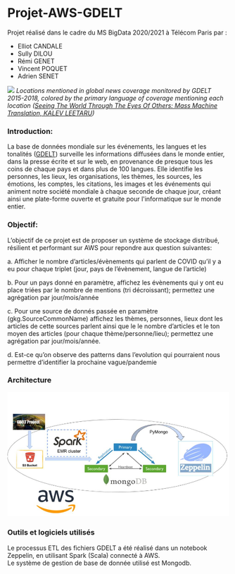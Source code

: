 # Projet-AWS-GDELT
Projet réalisé dans le cadre du MS BigData 2020/2021 à Télécom Paris par :
  - Elliot CANDALE
  - Sully DILOU
  - Rémi GENET
  - Vincent POQUET
  - Adrien SENET
 
 ![](http://andreiarion.github.io/images/gdelt-linguistic-geography.png)
 *Locations mentioned in global news coverage monitored by GDELT 2015-2018, colored by the primary language of coverage mentioning each location ([Seeing The World Through The Eyes Of Others: Mass Machine Translation, KALEV LEETARU](https://www.forbes.com/sites/kalevleetaru/2018/11/24/seeing-the-world-through-the-eyes-of-others-mass-machine-translation/?sh=280c83702c8a))*
 
 
### Introduction:
  La base de données mondiale sur les événements, les langues et les tonalités ([GDELT](https://www.gdeltproject.org/)) surveille les informations diffusées dans le monde entier, dans la presse écrite et sur le web, en provenance de presque tous les coins de chaque pays et dans plus de 100 langues. Elle identifie les personnes, les lieux, les organisations, les thèmes, les sources, les émotions, les comptes, les citations, les images et les événements qui animent notre société mondiale à chaque seconde de chaque jour, créant ainsi une plate-forme ouverte et gratuite pour l'informatique sur le monde entier.


### Objectif:
  L’objectif de ce projet est de proposer un système de stockage distribué, résilient et performant sur AWS pour repondre aux question suivantes:

   a. Afficher le nombre d’articles/évènements qui parlent de COVID qu’il y a eu pour chaque triplet (jour, pays de l’évènement, langue de l’article)

   b. Pour un pays donné en paramètre, affichez les évènements qui y ont eu place triées par le nombre de mentions (tri décroissant); permettez une agrégation par jour/mois/année

   c. Pour une source de donnés passée en paramètre (gkg.SourceCommonName) affichez les thèmes, personnes, lieux dont les articles de cette sources parlent ainsi que le le nombre  d’articles et le ton moyen des articles (pour chaque thème/personne/lieu); permettez une agrégation par jour/mois/année.

   d. Est-ce qu’on observe des patterns dans l’evolution qui pourraient nous permettre d’identifier la prochaine vague/pandemie
    
    
### Architecture
![](https://github.com/LIIXII/ProjetNoSQL/blob/master/asset/NoSQL.jpg)


### Outils et logiciels utilisés
Le processus ETL des fichiers GDELT a été réalisé dans un notebook Zeppelin, en utilisant Spark (Scala) connecté à AWS.  
Le système de gestion de base de donnée utilisé est Mongodb.
